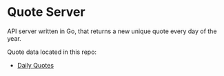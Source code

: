 # Quote Server
API server written in Go, that returns a new unique quote every day of the year.

Quote data located in this repo:  
- [Daily Quotes](https://github.com/robaxelsen/dailyQuotes)
